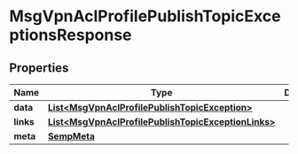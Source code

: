 

# MsgVpnAclProfilePublishTopicExceptionsResponse


## Properties

| Name | Type | Description | Notes |
|------------ | ------------- | ------------- | -------------|
|**data** | [**List&lt;MsgVpnAclProfilePublishTopicException&gt;**](MsgVpnAclProfilePublishTopicException.md) |  |  [optional] |
|**links** | [**List&lt;MsgVpnAclProfilePublishTopicExceptionLinks&gt;**](MsgVpnAclProfilePublishTopicExceptionLinks.md) |  |  [optional] |
|**meta** | [**SempMeta**](SempMeta.md) |  |  |



